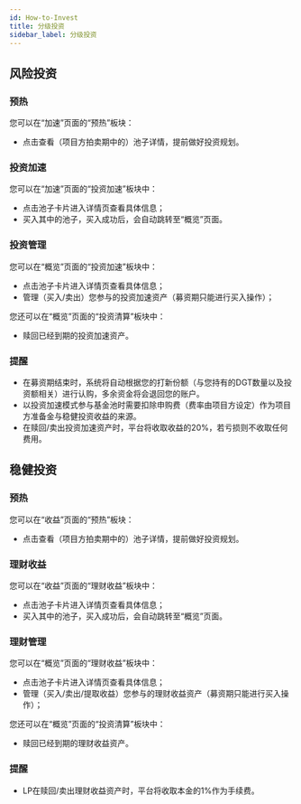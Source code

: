 ```yaml
---
id: How-to-Invest
title: 分级投资
sidebar_label: 分级投资
---
```


## 风险投资
### 预热
您可以在“加速”页面的“预热”板块：

- 点击查看（项目方拍卖期中的）池子详情，提前做好投资规划。
### 投资加速
您可以在“加速”页面的“投资加速”板块中：

- 点击池子卡片进入详情页查看具体信息；
- 买入其中的池子，买入成功后，会自动跳转至“概览”页面。
### 投资管理
您可以在“概览”页面的“投资加速”板块中：

- 点击池子卡片进入详情页查看具体信息；
- 管理（买入/卖出）您参与的投资加速资产（募资期只能进行买入操作）；

您还可以在“概览”页面的“投资清算”板块中：

- 赎回已经到期的投资加速资产。
### 提醒

- 在募资期结束时，系统将自动根据您的打新份额（与您持有的DGT数量以及投资额相关）进行认购，多余资金将会退回您的账户。
- 以投资加速模式参与基金池时需要扣除申购费（费率由项目方设定）作为项目方准备金与稳健投资收益的来源。
- 在赎回/卖出投资加速资产时，平台将收取收益的20%，若亏损则不收取任何费用。
## 稳健投资
### 预热
您可以在“收益”页面的“预热”板块：

- 点击查看（项目方拍卖期中的）池子详情，提前做好投资规划。
### 理财收益
您可以在“收益”页面的“理财收益”板块中：

- 点击池子卡片进入详情页查看具体信息；
- 买入其中的池子，买入成功后，会自动跳转至“概览”页面。
### 理财管理
您可以在“概览”页面的“理财收益”板块中：

- 点击池子卡片进入详情页查看具体信息；
- 管理（买入/卖出/提取收益）您参与的理财收益资产（募资期只能进行买入操作）；

您还可以在“概览”页面的“投资清算”板块中：

- 赎回已经到期的理财收益资产。
### 提醒

- LP在赎回/卖出理财收益资产时，平台将收取本金的1%作为手续费。
